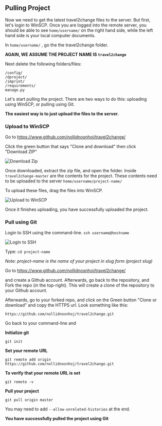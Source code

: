 ## Pulling Project

Now we need to get the latest travel2change files to the server. But first, let's login to WinSCP. Once you are logged into the remote server, you should be able to see `home/username/` on the right hand side, while the left hand side is your local computer documents. 

In `home/username/` , go the the travel2change folder.

**AGAIN, WE ASSUME THE PROJECT NAME IS `travel2change`**

Next delete the following folders/files:

```
/config/
/dproject/
/imprint/
/requirements/
manage.py
```

Let's start pulling the project. There are two ways to do this: uploading using WinSCP, or pulling using Git. 

**The easiest way is to just upload the files to the server.** 

### Upload to WinSCP

Go to https://www.github.com/nollidnosnhoj/travel2change/

Click the green button that says "Clone and download" then click "Download ZIP"

![Download Zip](https://i.imgur.com/XEPklBv.png)

Once downloaded, extract the zip file, and open the folder. Inside `travel2change-master` are the contents for the project. These contents need to be uploaded to the server `home/username/project-name/` 

To upload these files, drag the files into WinSCP.

![Upload to WinSCP](https://i.imgur.com/G5IRd34.png)

Once it finishes uploading, you have successfully uploaded the project.

### Pull using Git

Login to SSH using the command-line. `ssh username@hostname` 

![Login to SSH](https://i.imgur.com/N1M3lGo.png)

Type: `cd project-name` 

*Note: project-name is the name of your project in slug form (project slug)*

Go to https://www.github.com/nollidnosnhoj/travel2change/

and create a Github account. Afterwards, go back to the repository, and Fork the repo (in the top-right). This will create a clone of the repository to your Github account.

Afterwards, go to your forked repo, and click on the Green button "Clone or download" and copy the HTTPS url. Look something like this:

`https://github.com/nollidnosnhoj/travel2change.git`

Go back to your command-line and 

**Initialize git**

`git init` 

**Set your remote URL**

`git remote add origin https://github.com/nollidnosnhoj/travel2change.git`

**To verify that your remote URL is set**

`git remote -v` 

**Pull your project**

`git pull origin master` 

You may need to add `--allow-unrelated-histories` at the end.

**You have successfully pulled the project using Git**